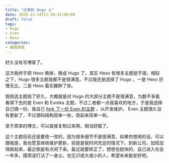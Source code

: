 ```yaml
---
title: "迁移到 Hugo 上"
date: 2020-11-14T21:38:31+08:00
draft: false
tags:
- Hugo
- Even
- Hexo
categories:
- 编程随笔
---
```


好久没有写博客了。

这次我终于把 Hexo 换掉，换成 Hugo 了。其实 Hexo 有很多主题挺不错，相较之下，Hugo 很多主题我都不是很满意。不过我还是选择了 Hugo ，一是 Hexo 巨慢无比，二是 Hexo 着实臃肿了些。

我挑选主题挑了好久，大概就是对 Hugo 的大部分主题不是很满意，为数不多能看得下去的是 Even 和 Eureka 主题，不过二者都一点我喜欢的地方，于是我选择自己搞一份。我自己 [fork 了一份 Even 的主题](https://github.com/bigshans/hugo-theme-even) ，以开发维护。 Even 主题很久没有更新了，不过源码结构简单一些，改起来简单一些。

至于原来的博文，可以直接复制过来用，相当舒服了。

这个主题目前还是要改一改的，因为很多细节不是很满意，如果你想用的话，可以跟我提，我也愿意继续维护更新，前提是我时间充足的情况下。到新公司，加班加得疯起来，最近倒是有点闲下来。最近就要转正了，想想也挺快的，自己进入社会一年多，摸爬滚打沾了一身尘，也见识或大或小的人，希望未来能安好吧。